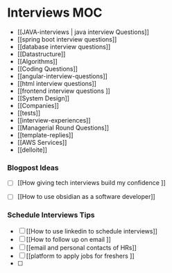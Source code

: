 # Interviews MOC

- [[JAVA-interviews | java interview Questions]]
- [[spring boot interview questions]]
- [[database interview questions]]
- [[Datastructure]]
- [[Algorithms]]
- [[Coding Questions]]
- [[angular-interview-questions]]
- [[html interview questions]]
- [[frontend interview questions ]]
- [[System Design]]
- [[Companies]]
- [[tests]]
- [[interview-experiences]]
- [[Managerial Round Questions]]
- [[template-replies]]
- [[AWS Services]]
- [[delloite]]

### Blogpost  Ideas
- [ ]  [[How giving tech interviews build my confidence ]]  
- [ ] [[How to use obsidian as a software developer]]


### Schedule Interviews Tips 
- [ ] [[How to use linkedin to schedule interviews]]
- [ ] [[How to follow up on email ]]
- [ ] [[email and personal contacts of HRs]]
- [ ] [[platform to apply jobs for freshers ]]
- [ ] 

